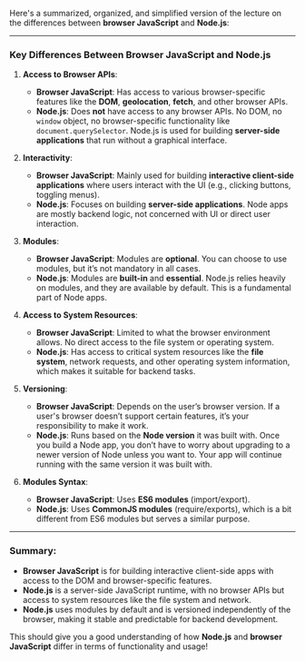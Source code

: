 Here's a summarized, organized, and simplified version of the lecture on the differences between **browser JavaScript** and **Node.js**:

---

### Key Differences Between Browser JavaScript and Node.js

1. **Access to Browser APIs**:
   - **Browser JavaScript**: Has access to various browser-specific features like the **DOM**, **geolocation**, **fetch**, and other browser APIs.
   - **Node.js**: Does **not** have access to any browser APIs. No DOM, no `window` object, no browser-specific functionality like `document.querySelector`. Node.js is used for building **server-side applications** that run without a graphical interface.

2. **Interactivity**:
   - **Browser JavaScript**: Mainly used for building **interactive client-side applications** where users interact with the UI (e.g., clicking buttons, toggling menus).
   - **Node.js**: Focuses on building **server-side applications**. Node apps are mostly backend logic, not concerned with UI or direct user interaction.

3. **Modules**:
   - **Browser JavaScript**: Modules are **optional**. You can choose to use modules, but it’s not mandatory in all cases.
   - **Node.js**: Modules are **built-in** and **essential**. Node.js relies heavily on modules, and they are available by default. This is a fundamental part of Node apps.

4. **Access to System Resources**:
   - **Browser JavaScript**: Limited to what the browser environment allows. No direct access to the file system or operating system.
   - **Node.js**: Has access to critical system resources like the **file system**, network requests, and other operating system information, which makes it suitable for backend tasks.

5. **Versioning**:
   - **Browser JavaScript**: Depends on the user’s browser version. If a user's browser doesn’t support certain features, it’s your responsibility to make it work.
   - **Node.js**: Runs based on the **Node version** it was built with. Once you build a Node app, you don’t have to worry about upgrading to a newer version of Node unless you want to. Your app will continue running with the same version it was built with.

6. **Modules Syntax**:
   - **Browser JavaScript**: Uses **ES6 modules** (import/export).
   - **Node.js**: Uses **CommonJS modules** (require/exports), which is a bit different from ES6 modules but serves a similar purpose.

---

### Summary:
- **Browser JavaScript** is for building interactive client-side apps with access to the DOM and browser-specific features.
- **Node.js** is a server-side JavaScript runtime, with no browser APIs but access to system resources like the file system and network.
- **Node.js** uses modules by default and is versioned independently of the browser, making it stable and predictable for backend development.

This should give you a good understanding of how **Node.js** and **browser JavaScript** differ in terms of functionality and usage!
